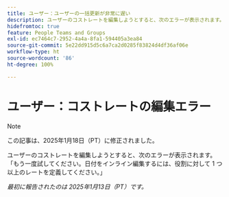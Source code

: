 ```yaml
---
title: ユーザー：ユーザーの一括更新が非常に遅い
description: ユーザーのコストレートを編集しようとすると、次のエラーが表示されます。「もう一度試してください。日付をインライン編集するには、役割に対して 1 つ以上のレートを定義してください。」
hidefromtoc: true
feature: People Teams and Groups
exl-id: ec7464c7-2952-4a4a-8fa1-594405a3ea84
source-git-commit: 5e22dd915d5c6a7ca2d0285f83824d4df36af06e
workflow-type: ht
source-wordcount: '86'
ht-degree: 100%

---
```


# ユーザー：コストレートの編集エラー

>[!NOTE]
>
>この記事は、2025年1月18日（PT）に修正されました。

ユーザーのコストレートを編集しようとすると、次のエラーが表示されます。「もう一度試してください。日付をインライン編集するには、役割に対して 1 つ以上のレートを定義してください。」

_最初に報告されたのは 2025年1月13日（PT）です。_
